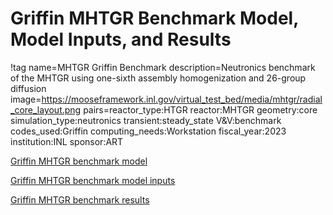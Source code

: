 # Griffin MHTGR Benchmark Model, Model Inputs, and Results

!tag name=MHTGR Griffin Benchmark
     description=Neutronics benchmark of the MHTGR using one-sixth assembly homogenization and 26-group diffusion
     image=https://mooseframework.inl.gov/virtual_test_bed/media/mhtgr/radial_core_layout.png
     pairs=reactor_type:HTGR
                       reactor:MHTGR
                       geometry:core
                       simulation_type:neutronics
                       transient:steady_state
                       V&V:benchmark
                       codes_used:Griffin
                       computing_needs:Workstation
                       fiscal_year:2023
                       institution:INL
                       sponsor:ART

[Griffin MHTGR benchmark model](mhtgr_griffin/mhtgr350_model.md)

[Griffin MHTGR benchmark model inputs](mhtgr_griffin/mhtgr350_model_inputs.md)

[Griffin MHTGR benchmark results](mhtgr_griffin/mhtgr350_results.md)

